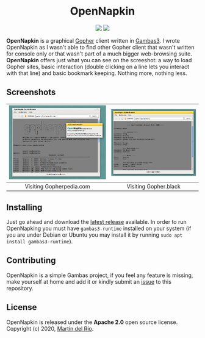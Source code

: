 <h1 align="center">OpenNapkin</h1>
<p align="center">
  <img src="https://img.shields.io/badge/Version-1.0.0%20%22El%20Palmar%22-Blue">
  <img src="https://img.shields.io/badge/License-Apache 2.0-Gold">
</p>

**OpenNapkin** is a graphical [Gopher](https://en.wikipedia.org/wiki/Gopher_(protocol)) client written in 
[Gambas3](http://gambas.sourceforge.net/en/main.html). I wrote OpenNapkin as I wasn't able to find other
Gopher client that wasn't written for console only or that wasn't part of a much bigger web-browsing suite.
**OpenNapkin** offers just what you can see on the screeshot: a way to load Gopher sites, basic interaction
(double clicking on a line lets you interact with that line) and basic bookmark keeping. Nothing more,
nothing less.

## Screenshots

|![Screenshot](images/screenshot.png)|![Screenshot](images/screenshot2.png)|
|:-:|:-:|
| Visiting Gopherpedia.com | Visiting Gopher.black |

## Installing

Just go ahead and download the [latest release](https://github.com/Lartu/OpenNapkin/releases) available.
In order to run OpenNapking you must have `gambas3-runtime` installed on your system (if you are under
Debian or Ubuntu you may install it by running `sudo apt install gambas3-runtime`).

## Contributing

OpenNapkin is a simple Gambas project, if you feel any feature is missing, make yourself at home and add it
or kindly submit an [issue](https://github.com/Lartu/OpenNapkin/issues) to this repository.

## License

OpenNapkin is released under the **Apache 2.0** open source license. Copyright (c) 2020,
[Martín del Río](www.lartu.net).
